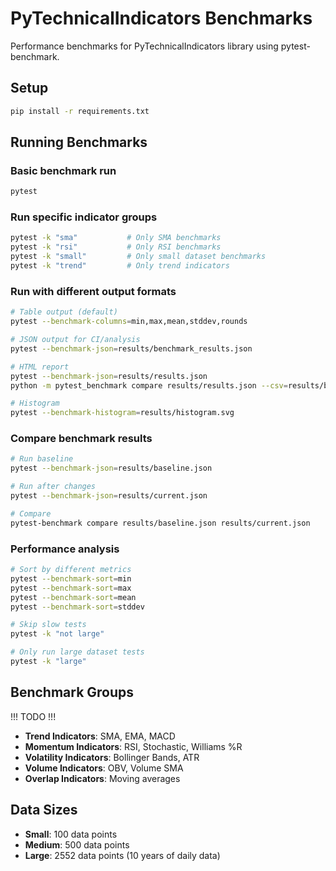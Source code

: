# PyTechnicalIndicators Benchmarks

Performance benchmarks for PyTechnicalIndicators library using pytest-benchmark.

## Setup

```bash
pip install -r requirements.txt
```

## Running Benchmarks

### Basic benchmark run
```bash
pytest
```

### Run specific indicator groups
```bash
pytest -k "sma"           # Only SMA benchmarks
pytest -k "rsi"           # Only RSI benchmarks  
pytest -k "small"         # Only small dataset benchmarks
pytest -k "trend"         # Only trend indicators
```

### Run with different output formats
```bash
# Table output (default)
pytest --benchmark-columns=min,max,mean,stddev,rounds

# JSON output for CI/analysis
pytest --benchmark-json=results/benchmark_results.json

# HTML report
pytest --benchmark-json=results/results.json
python -m pytest_benchmark compare results/results.json --csv=results/benchmark.csv

# Histogram
pytest --benchmark-histogram=results/histogram.svg
```

### Compare benchmark results
```bash
# Run baseline
pytest --benchmark-json=results/baseline.json

# Run after changes  
pytest --benchmark-json=results/current.json

# Compare
pytest-benchmark compare results/baseline.json results/current.json
```

### Performance analysis
```bash
# Sort by different metrics
pytest --benchmark-sort=min
pytest --benchmark-sort=max  
pytest --benchmark-sort=mean
pytest --benchmark-sort=stddev

# Skip slow tests
pytest -k "not large"

# Only run large dataset tests
pytest -k "large"
```

## Benchmark Groups

!!! TODO !!!

- **Trend Indicators**: SMA, EMA, MACD
- **Momentum Indicators**: RSI, Stochastic, Williams %R  
- **Volatility Indicators**: Bollinger Bands, ATR
- **Volume Indicators**: OBV, Volume SMA
- **Overlap Indicators**: Moving averages

## Data Sizes

- **Small**: 100 data points
- **Medium**: 500 data points
- **Large**: 2552 data points (10 years of daily data)

